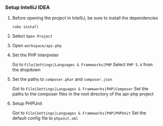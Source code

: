 ### Setup IntelliJ IDEA

1. Before opening the project in IntelliJ, be sure to install the dependencies

	`robo install`

1. Select `Open Project`

1. Open `workspace/api-php`

1. Set the PHP interpreter

	Go to `File|Settings|Languages & Frameworks|PHP`
	Select `PHP 5.4` from the dropdown
	
1. Set the paths to `composer.phar` and `composer.json`

	Got to `File|Settings|Languages & Frameworks|PHP|Composer`
	Set the paths to the composer files in the root directory of the api-php project
	
1. Setup PHPUnit

	Got to `File|Settings|Languages & Frameworks|PHP|PHPUnit`
	Set the default config file to `phpunit.xml`
	
